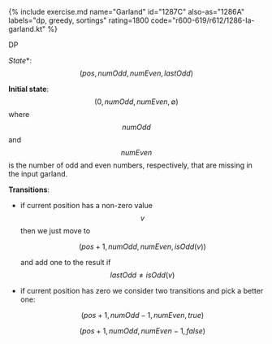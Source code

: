 {% include exercise.md name="Garland" id="1287C" also-as="1286A" labels="dp, greedy, sortings" rating=1800 code="r600-619/r612/1286-Ia-garland.kt" %}

DP

*State**: $$(pos, numOdd, numEven, lastOdd)$$

**Initial state**: $$(0, numOdd, numEven, \emptyset)$$ where $$numOdd$$ and $$numEven$$ is the number of odd and even numbers, respectively, that are missing in the input garland.

**Transitions**:

* if current position has a non-zero value $$v$$ then we just move to

  $$(pos+1, numOdd, numEven, isOdd(v))$$

  and add one to the result if $$lastOdd \neq isOdd(v)$$

* if current position has zero we consider two transitions and pick a better one:

  $$(pos+1, numOdd-1, numEven, true)$$

  $$(pos+1, numOdd, numEven-1, false)$$
